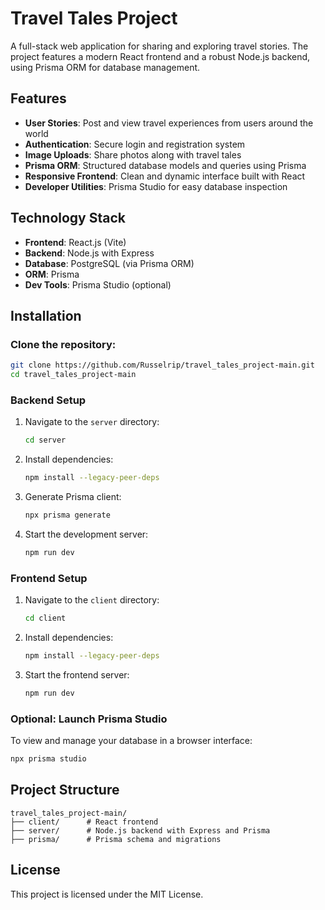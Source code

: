 # Travel Tales Project

A full-stack web application for sharing and exploring travel stories. The project features a modern React frontend and a robust Node.js backend, using Prisma ORM for database management.

## Features

- **User Stories**: Post and view travel experiences from users around the world  
- **Authentication**: Secure login and registration system  
- **Image Uploads**: Share photos along with travel tales  
- **Prisma ORM**: Structured database models and queries using Prisma  
- **Responsive Frontend**: Clean and dynamic interface built with React  
- **Developer Utilities**: Prisma Studio for easy database inspection  

## Technology Stack

- **Frontend**: React.js (Vite)
- **Backend**: Node.js with Express
- **Database**: PostgreSQL (via Prisma ORM)
- **ORM**: Prisma
- **Dev Tools**: Prisma Studio (optional)

## Installation

### Clone the repository:

```bash
git clone https://github.com/Russelrip/travel_tales_project-main.git
cd travel_tales_project-main
```

### Backend Setup

1. Navigate to the `server` directory:
   ```bash
   cd server
   ```

2. Install dependencies:
   ```bash
   npm install --legacy-peer-deps
   ```

3. Generate Prisma client:
   ```bash
   npx prisma generate
   ```

4. Start the development server:
   ```bash
   npm run dev
   ```

### Frontend Setup

1. Navigate to the `client` directory:
   ```bash
   cd client
   ```

2. Install dependencies:
   ```bash
   npm install --legacy-peer-deps
   ```

3. Start the frontend server:
   ```bash
   npm run dev
   ```

### Optional: Launch Prisma Studio

To view and manage your database in a browser interface:
```bash
npx prisma studio
```

## Project Structure

```
travel_tales_project-main/
├── client/      # React frontend
├── server/      # Node.js backend with Express and Prisma
├── prisma/      # Prisma schema and migrations
```

## License

This project is licensed under the MIT License.

